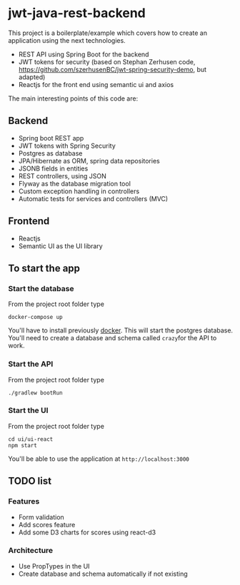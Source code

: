 # jwt-java-rest-backend
This project is a boilerplate/example which covers how to create an application using the next technologies.

- REST API using Spring Boot for the backend
- JWT tokens for security (based on Stephan Zerhusen code, https://github.com/szerhusenBC/jwt-spring-security-demo, but adapted)
- Reactjs for the front end using semantic ui and axios

The main interesting points of this code are:

## Backend
- Spring boot REST app
- JWT tokens with Spring Security
- Postgres as database
- JPA/Hibernate as ORM, spring data repositories
- JSONB fields in entities
- REST controllers, using JSON
- Flyway as the database migration tool
- Custom exception handling in controllers 
- Automatic tests for services and controllers (MVC)

## Frontend
- Reactjs
- Semantic UI as the UI library

## To start the app

### Start the database

From the project root folder type

```
docker-compose up
```

You'll have to install previously [docker](https://www.docker.com/).
This will start the postgres database. You'll need to create a database and schema called `crazy`for the API to work.

### Start the API
From the project root folder type

```
./gradlew bootRun
```

### Start the UI
From the project root folder type

```
cd ui/ui-react
npm start
```

You'll be able to use the application at `http://localhost:3000`
 
## TODO list

### Features
- Form validation
- Add scores feature
- Add some D3 charts for scores using react-d3

### Architecture
- Use PropTypes in the UI
- Create database and schema automatically if not existing
